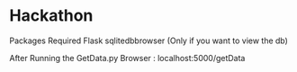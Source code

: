 # Hackathon

Packages Required
	Flask
	sqlitedbbrowser (Only if you want to view the db)
	
After Running the GetData.py
	Browser : localhost:5000/getData
